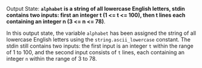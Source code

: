 Output State: **`alphabet` is a string of all lowercase English letters, stdin contains two inputs: first an integer t (1 <= t <= 100), then t lines each containing an integer n (3 <= n <= 78)**.

In this output state, the variable `alphabet` has been assigned the string of all lowercase English letters using the `string.ascii_lowercase` constant. The stdin still contains two inputs: the first input is an integer `t` within the range of 1 to 100, and the second input consists of `t` lines, each containing an integer `n` within the range of 3 to 78.